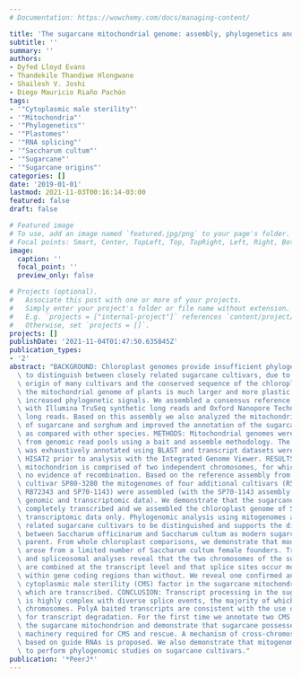 ```yaml
---
# Documentation: https://wowchemy.com/docs/managing-content/

title: 'The sugarcane mitochondrial genome: assembly, phylogenetics and transcriptomics.'
subtitle: ''
summary: ''
authors:
- Dyfed Lloyd Evans
- Thandekile Thandiwe Hlongwane
- Shailesh V. Joshi
- Diego Mauricio Riaño Pachón
tags:
- '"Cytoplasmic male sterility"'
- '"Mitochondria"'
- '"Phylogenetics"'
- '"Plastomes"'
- '"RNA splicing"'
- '"Saccharum cultum"'
- '"Sugarcane"'
- '"Sugarcane origins"'
categories: []
date: '2019-01-01'
lastmod: 2021-11-03T00:16:14-03:00
featured: false
draft: false

# Featured image
# To use, add an image named `featured.jpg/png` to your page's folder.
# Focal points: Smart, Center, TopLeft, Top, TopRight, Left, Right, BottomLeft, Bottom, BottomRight.
image:
  caption: ''
  focal_point: ''
  preview_only: false

# Projects (optional).
#   Associate this post with one or more of your projects.
#   Simply enter your project's folder or file name without extension.
#   E.g. `projects = ["internal-project"]` references `content/project/deep-learning/index.md`.
#   Otherwise, set `projects = []`.
projects: []
publishDate: '2021-11-04T01:47:50.635845Z'
publication_types:
- '2'
abstract: "BACKGROUND: Chloroplast genomes provide insufficient phylogenetic information\
  \ to distinguish between closely related sugarcane cultivars, due to the recent\
  \ origin of many cultivars and the conserved sequence of the chloroplast. In comparison,\
  \ the mitochondrial genome of plants is much larger and more plastic and could contain\
  \ increased phylogenetic signals. We assembled a consensus reference mitochondrion\
  \ with Illumina TruSeq synthetic long reads and Oxford Nanopore Technologies MinION\
  \ long reads. Based on this assembly we also analyzed the mitochondrial transcriptomes\
  \ of sugarcane and sorghum and improved the annotation of the sugarcane mitochondrion\
  \ as compared with other species. METHODS: Mitochondrial genomes were assembled\
  \ from genomic read pools using a bait and assemble methodology. The mitogenome\
  \ was exhaustively annotated using BLAST and transcript datasets were mapped with\
  \ HISAT2 prior to analysis with the Integrated Genome Viewer. RESULTS: The sugarcane\
  \ mitochondrion is comprised of two independent chromosomes, for which there is\
  \ no evidence of recombination. Based on the reference assembly from the sugarcane\
  \ cultivar SP80-3280 the mitogenomes of four additional cultivars (R570, LCP85-384,\
  \ RB72343 and SP70-1143) were assembled (with the SP70-1143 assembly utilizing both\
  \ genomic and transcriptomic data). We demonstrate that the sugarcane plastome is\
  \ completely transcribed and we assembled the chloroplast genome of SP80-3280 using\
  \ transcriptomic data only. Phylogenomic analysis using mitogenomes allow closely\
  \ related sugarcane cultivars to be distinguished and supports the discrimination\
  \ between Saccharum officinarum and Saccharum cultum as modern sugarcane's female\
  \ parent. From whole chloroplast comparisons, we demonstrate that modern sugarcane\
  \ arose from a limited number of Saccharum cultum female founders. Transcriptomic\
  \ and spliceosomal analyses reveal that the two chromosomes of the sugarcane mitochondrion\
  \ are combined at the transcript level and that splice sites occur more frequently\
  \ within gene coding regions than without. We reveal one confirmed and one potential\
  \ cytoplasmic male sterility (CMS) factor in the sugarcane mitochondrion, both of\
  \ which are transcribed. CONCLUSION: Transcript processing in the sugarcane mitochondrion\
  \ is highly complex with diverse splice events, the majority of which span the two\
  \ chromosomes. PolyA baited transcripts are consistent with the use of polyadenylation\
  \ for transcript degradation. For the first time we annotate two CMS factors within\
  \ the sugarcane mitochondrion and demonstrate that sugarcane possesses all the molecular\
  \ machinery required for CMS and rescue. A mechanism of cross-chromosomal splicing\
  \ based on guide RNAs is proposed. We also demonstrate that mitogenomes can be used\
  \ to perform phylogenomic studies on sugarcane cultivars."
publication: '*PeerJ*'
---
```

